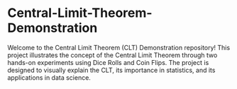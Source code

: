 # Central-Limit-Theorem-Demonstration
Welcome to the Central Limit Theorem (CLT) Demonstration repository! This project illustrates the concept of the Central Limit Theorem through two hands-on experiments using Dice Rolls and Coin Flips. The project is designed to visually explain the CLT, its importance in statistics, and its applications in data science.
